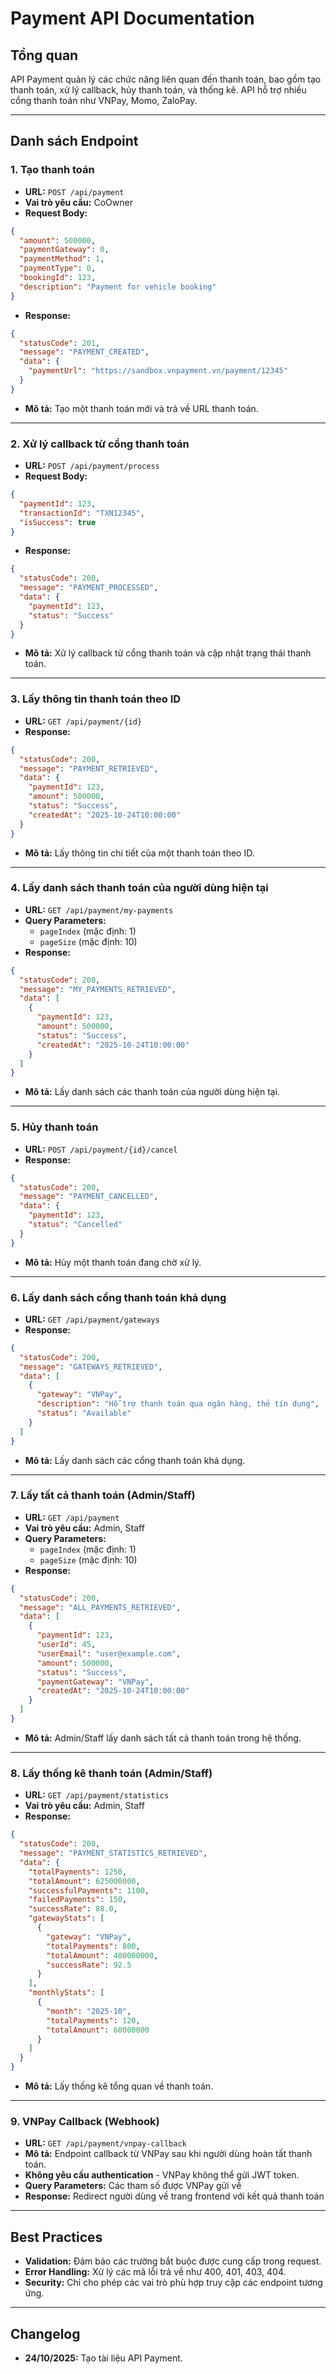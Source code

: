 # Payment API Documentation

## Tổng quan
API Payment quản lý các chức năng liên quan đến thanh toán, bao gồm tạo thanh toán, xử lý callback, hủy thanh toán, và thống kê. API hỗ trợ nhiều cổng thanh toán như VNPay, Momo, ZaloPay.

---

## Danh sách Endpoint

### 1. Tạo thanh toán
- **URL:** `POST /api/payment`
- **Vai trò yêu cầu:** CoOwner
- **Request Body:**
```json
{
  "amount": 500000,
  "paymentGateway": 0,
  "paymentMethod": 1,
  "paymentType": 0,
  "bookingId": 123,
  "description": "Payment for vehicle booking"
}
```
- **Response:**
```json
{
  "statusCode": 201,
  "message": "PAYMENT_CREATED",
  "data": {
    "paymentUrl": "https://sandbox.vnpayment.vn/payment/12345"
  }
}
```
- **Mô tả:** Tạo một thanh toán mới và trả về URL thanh toán.

---

### 2. Xử lý callback từ cổng thanh toán
- **URL:** `POST /api/payment/process`
- **Request Body:**
```json
{
  "paymentId": 123,
  "transactionId": "TXN12345",
  "isSuccess": true
}
```
- **Response:**
```json
{
  "statusCode": 200,
  "message": "PAYMENT_PROCESSED",
  "data": {
    "paymentId": 123,
    "status": "Success"
  }
}
```
- **Mô tả:** Xử lý callback từ cổng thanh toán và cập nhật trạng thái thanh toán.

---

### 3. Lấy thông tin thanh toán theo ID
- **URL:** `GET /api/payment/{id}`
- **Response:**
```json
{
  "statusCode": 200,
  "message": "PAYMENT_RETRIEVED",
  "data": {
    "paymentId": 123,
    "amount": 500000,
    "status": "Success",
    "createdAt": "2025-10-24T10:00:00"
  }
}
```
- **Mô tả:** Lấy thông tin chi tiết của một thanh toán theo ID.

---

### 4. Lấy danh sách thanh toán của người dùng hiện tại
- **URL:** `GET /api/payment/my-payments`
- **Query Parameters:**
  - `pageIndex` (mặc định: 1)
  - `pageSize` (mặc định: 10)
- **Response:**
```json
{
  "statusCode": 200,
  "message": "MY_PAYMENTS_RETRIEVED",
  "data": [
    {
      "paymentId": 123,
      "amount": 500000,
      "status": "Success",
      "createdAt": "2025-10-24T10:00:00"
    }
  ]
}
```
- **Mô tả:** Lấy danh sách các thanh toán của người dùng hiện tại.

---

### 5. Hủy thanh toán
- **URL:** `POST /api/payment/{id}/cancel`
- **Response:**
```json
{
  "statusCode": 200,
  "message": "PAYMENT_CANCELLED",
  "data": {
    "paymentId": 123,
    "status": "Cancelled"
  }
}
```
- **Mô tả:** Hủy một thanh toán đang chờ xử lý.

---

### 6. Lấy danh sách cổng thanh toán khả dụng
- **URL:** `GET /api/payment/gateways`
- **Response:**
```json
{
  "statusCode": 200,
  "message": "GATEWAYS_RETRIEVED",
  "data": [
    {
      "gateway": "VNPay",
      "description": "Hỗ trợ thanh toán qua ngân hàng, thẻ tín dụng",
      "status": "Available"
    }
  ]
}
```
- **Mô tả:** Lấy danh sách các cổng thanh toán khả dụng.

---

### 7. Lấy tất cả thanh toán (Admin/Staff)
- **URL:** `GET /api/payment`
- **Vai trò yêu cầu:** Admin, Staff
- **Query Parameters:**
  - `pageIndex` (mặc định: 1)
  - `pageSize` (mặc định: 10)
- **Response:**
```json
{
  "statusCode": 200,
  "message": "ALL_PAYMENTS_RETRIEVED",
  "data": [
    {
      "paymentId": 123,
      "userId": 45,
      "userEmail": "user@example.com",
      "amount": 500000,
      "status": "Success",
      "paymentGateway": "VNPay",
      "createdAt": "2025-10-24T10:00:00"
    }
  ]
}
```
- **Mô tả:** Admin/Staff lấy danh sách tất cả thanh toán trong hệ thống.

---

### 8. Lấy thống kê thanh toán (Admin/Staff)
- **URL:** `GET /api/payment/statistics`
- **Vai trò yêu cầu:** Admin, Staff
- **Response:**
```json
{
  "statusCode": 200,
  "message": "PAYMENT_STATISTICS_RETRIEVED",
  "data": {
    "totalPayments": 1250,
    "totalAmount": 625000000,
    "successfulPayments": 1100,
    "failedPayments": 150,
    "successRate": 88.0,
    "gatewayStats": [
      {
        "gateway": "VNPay",
        "totalPayments": 800,
        "totalAmount": 400000000,
        "successRate": 92.5
      }
    ],
    "monthlyStats": [
      {
        "month": "2025-10",
        "totalPayments": 120,
        "totalAmount": 60000000
      }
    ]
  }
}
```
- **Mô tả:** Lấy thống kê tổng quan về thanh toán.

---

### 9. VNPay Callback (Webhook)
- **URL:** `GET /api/payment/vnpay-callback`
- **Mô tả:** Endpoint callback từ VNPay sau khi người dùng hoàn tất thanh toán.
- **Không yêu cầu authentication** - VNPay không thể gửi JWT token.
- **Query Parameters:** Các tham số được VNPay gửi về
- **Response:** Redirect người dùng về trang frontend với kết quả thanh toán

---

## Best Practices
- **Validation:** Đảm bảo các trường bắt buộc được cung cấp trong request.
- **Error Handling:** Xử lý các mã lỗi trả về như 400, 401, 403, 404.
- **Security:** Chỉ cho phép các vai trò phù hợp truy cập các endpoint tương ứng.

---

## Changelog
- **24/10/2025:** Tạo tài liệu API Payment.